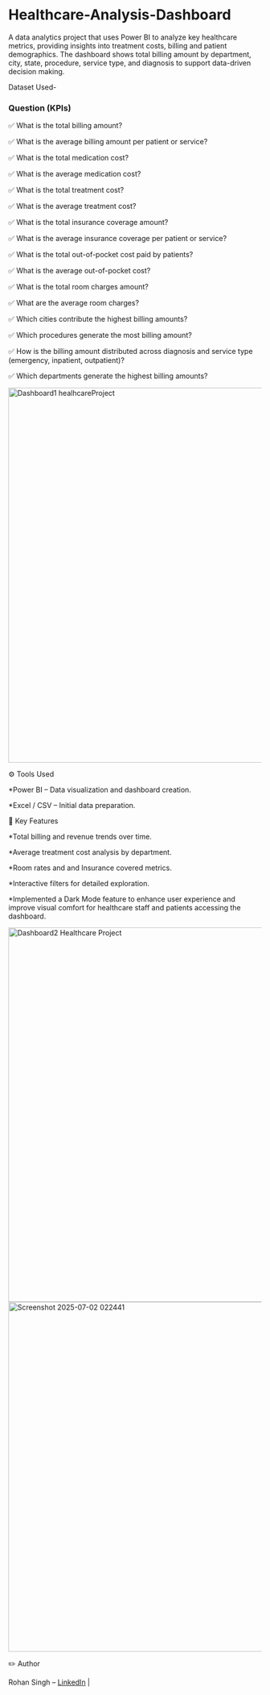 # Healthcare-Analysis-Dashboard
A data analytics project that uses Power BI to analyze key healthcare metrics, providing insights into treatment costs, billing and patient demographics. The dashboard shows total billing amount by department, city, state, procedure, service type, and diagnosis to support data-driven decision making.

Dataset Used- 

### Question (KPIs)

✅ What is the total billing amount?

✅ What is the average billing amount per patient or service?

✅ What is the total medication cost?

✅ What is the average medication cost?

✅ What is the total treatment cost?

✅ What is the average treatment cost?

✅ What is the total insurance coverage amount?

✅ What is the average insurance coverage per patient or service?

✅ What is the total out-of-pocket cost paid by patients?

✅ What is the average out-of-pocket cost?

✅ What is the total room charges amount?

✅ What are the average room charges?

✅ Which cities contribute the highest billing amounts?

✅ Which procedures generate the most billing amount?

✅ How is the billing amount distributed across diagnosis and service type (emergency, inpatient, outpatient)?

✅ Which departments generate the highest billing amounts?


<img width="1331" height="744" alt="Dashboard1 healhcareProject" src="https://github.com/user-attachments/assets/4279d366-755c-47f5-b579-3eb4347e1687" />


⚙️ Tools Used 

*Power BI – Data visualization and dashboard creation.

*Excel / CSV – Initial data preparation.



📌 Key Features

*Total billing and revenue trends over time.

*Average treatment cost analysis by department.

*Room rates and and Insurance covered metrics.

*Interactive filters for detailed exploration.

*Implemented a Dark Mode feature to enhance user experience and improve visual comfort for healthcare staff and patients accessing the dashboard.


<img width="1324" height="743" alt="Dashboard2 Healthcare Project" src="https://github.com/user-attachments/assets/dce2e418-9cf9-4c38-a20c-28d43709431c" />


<img width="803" height="694" alt="Screenshot 2025-07-02 022441" src="https://github.com/user-attachments/assets/78cf28dc-e311-4408-9069-db02a7151598" />



✏️ Author

Rohan Singh –  [LinkedIn](https://www.linkedin.com/in/rohan-singh21/) | 




